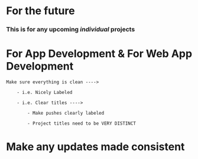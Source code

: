 # For the future

###    This is for any **upcoming _individual_ projects**

# **For App Development & For Web App Development**

    Make sure everything is clean ---->
    
        - i.e. Nicely Labeled
        
        - i.e. Clear titles ---->
        
            - Make pushes clearly labeled
            
            - Project titles need to be VERY DISTINCT

# Make any updates made consistent
